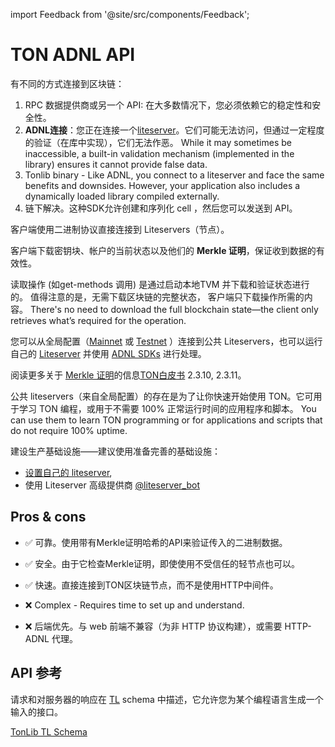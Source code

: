 import Feedback from '@site/src/components/Feedback';

# TON ADNL API

有不同的方式连接到区块链：

1. RPC 数据提供商或另一个 API: 在大多数情况下，您必须依赖它的稳定性和安全性。
2. **ADNL连接**：您正在连接一个[liteserver](/participate/run-nodes/liteserver)。它们可能无法访问，但通过一定程度的验证（在库中实现），它们无法作恶。 While it may sometimes be inaccessible, a built-in validation mechanism (implemented in the library) ensures it cannot provide false data.
3. Tonlib binary - Like ADNL, you connect to a liteserver and face the same benefits and downsides. However, your application also includes a dynamically loaded library compiled externally.
4. 链下解决。这种SDK允许创建和序列化 cell ，然后您可以发送到 API。

客户端使用二进制协议直接连接到 Liteservers（节点）。

客户端下载密钥块、帐户的当前状态以及他们的 **Merkle 证明**，保证收到数据的有效性。

读取操作 (如get-methods 调用) 是通过启动本地TVM 并下载和验证状态进行的。 值得注意的是，无需下载区块链的完整状态， 客户端只下载操作所需的内容。 There's no need to download the full blockchain state—the client only retrieves what’s required for the operation.

您可以从全局配置（[Mainnet](https://ton.org/global-config.json) 或 [Testnet](https://ton.org/testnet-global.config.json) ）连接到公共 Liteservers，也可以运行自己的 [Liteserver](/participate/nodes/node-types) 并使用 [ADNL SDKs](/develop/dapps/apis/sdk#adnl-based-sdks) 进行处理。

阅读更多关于 [Merkle 证明](/develop/data-formuls/proofs)的信息[TON白皮书](https://ton.org/ton.pdf) 2.3.10, 2.3.11。

公共 liteservers（来自全局配置）的存在是为了让你快速开始使用 TON。它可用于学习 TON 编程，或用于不需要 100% 正常运行时间的应用程序和脚本。 You can use them to learn TON programming or for applications and scripts that do not require 100% uptime.

建设生产基础设施――建议使用准备完善的基础设施：

- [设置自己的 liteserver](https://docs.ton.org/participate/run-nodes/fullnode#enable-liteserver-mode),
- 使用 Liteserver 高级提供商 [@liteserver_bot](https://t.me/liteserver_bot)

## Pros & cons

- ✅ 可靠。使用带有Merkle证明哈希的API来验证传入的二进制数据。

- ✅ 安全。由于它检查Merkle证明，即使使用不受信任的轻节点也可以。

- ✅ 快速。直接连接到TON区块链节点，而不是使用HTTP中间件。

- ❌ Complex - Requires time to set up and understand.

- ❌ 后端优先。与 web 前端不兼容（为非 HTTP 协议构建），或需要 HTTP-ADNL 代理。

## API 参考

请求和对服务器的响应在 [TL](/develop/data-forms/tl) schema 中描述，它允许您为某个编程语言生成一个输入的接口。

[TonLib TL Schema](https://github.com/ton-blockchain/ton/blob/master/tl/generate/scheme/tonlib_api.tl)

<Feedback />

